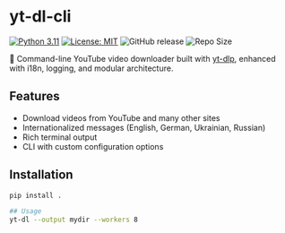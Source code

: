 # yt-dl-cli

[![Python 3.11](https://img.shields.io/badge/python-3.11-blue.svg)](https://www.python.org/downloads/release/python-3110/)
[![License: MIT](https://img.shields.io/badge/License-MIT-yellow.svg)](LICENSE)
![GitHub release](https://img.shields.io/github/v/release/harley029/yt_dl_cli)
![Repo Size](https://img.shields.io/github/repo-size/harley029/yt_dl_cli)

🎥 Command-line YouTube video downloader built with [yt-dlp](https://github.com/harley029/yt_dl_cli), enhanced with i18n, logging, and modular architecture.

## Features

- Download videos from YouTube and many other sites
- Internationalized messages (English, German, Ukrainian, Russian)
- Rich terminal output
- CLI with custom configuration options

## Installation

```bash
pip install .

## Usage
yt-dl --output mydir --workers 8
